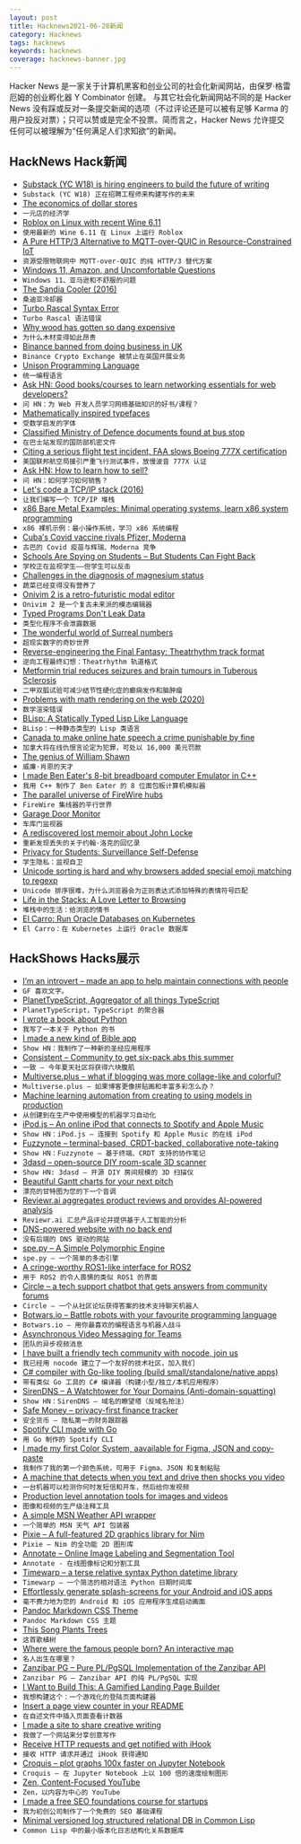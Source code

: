 ```yaml
---
layout: post
title: Hacknews2021-06-28新闻
category: Hacknews
tags: hacknews
keywords: hacknews
coverage: hacknews-banner.jpg
---
```


Hacker News 是一家关于计算机黑客和创业公司的社会化新闻网站，由保罗·格雷厄姆的创业孵化器 Y Combinator 创建。
与其它社会化新闻网站不同的是 Hacker News 没有踩或反对一条提交新闻的选项（不过评论还是可以被有足够 Karma 的用户投反对票）；只可以赞或是完全不投票。简而言之，Hacker News 允许提交任何可以被理解为“任何满足人们求知欲”的新闻。

## HackNews Hack新闻


- [Substack (YC W18) is hiring engineers to build the future of writing](https://jobs.lever.co/substackinc/5b1f2f5c-3809-4278-b93d-379433a34d81)
- `Substack (YC W18) 正在招聘工程师来构建写作的未来`
- [The economics of dollar stores](https://thehustle.co/the-economics-of-dollar-stores)
- `一元店的经济学`
- [Roblox on Linux with recent Wine 6.11](https://roblox.fandom.com/wiki/Roblox_on_Linux)
- `使用最新的 Wine 6.11 在 Linux 上运行 Roblox`
- [A Pure HTTP/3 Alternative to MQTT-over-QUIC in Resource-Constrained IoT](https://arxiv.org/abs/2106.12684)
- `资源受限物联网中 MQTT-over-QUIC 的纯 HTTP/3 替代方案`
- [Windows 11, Amazon, and Uncomfortable Questions](https://commonsware.com/blog/2021/06/26/windows-11-amazon-uncomfortable-questions.html)
- `Windows 11、亚马逊和不舒服的问题`
- [The Sandia Cooler (2016)](https://ip.sandia.gov/technology.do/techID=66)
- `桑迪亚冷却器`
- [Turbo Rascal Syntax Error](https://lemonspawn.com/turbo-rascal-syntax-error-expected-but-begin/)
- `Turbo Rascal 语法错误`
- [Why wood has gotten so dang expensive](https://constructionphysics.substack.com/p/lumber-price-faq)
- `为什么木材变得如此昂贵`
- [Binance banned from doing business in UK](https://www.bloomberg.com/news/articles/2021-06-27/u-k-financial-regulator-bars-crypto-exchange-binance)
- `Binance Crypto Exchange 被禁止在英国开展业务`
- [Unison Programming Language](https://www.unisonweb.org/)
- `统一编程语言`
- [Ask HN: Good books/courses to learn networking essentials for web developers?](item?id=27650775)
- `问 HN：为 Web 开发人员学习网络基础知识的好书/课程？`
- [Mathematically inspired typefaces](https://www.nytimes.com/2021/06/25/science/puzzles-fonts-math-demaine.html)
- `受数学启发的字体`
- [Classified Ministry of Defence documents found at bus stop](https://www.bbc.com/news/uk-57624942)
- `在巴士站发现的国防部机密文件`
- [Citing a serious flight test incident, FAA slows Boeing 777X certification](https://www.seattletimes.com/business/boeing-aerospace/citing-a-serious-flight-test-incident-and-lack-of-design-maturity-faa-slows-boeing-777x-certification/)
- `美国联邦航空局援引严重飞行测试事件，放慢波音 777X 认证`
- [Ask HN: How to learn how to sell?](item?id=27653357)
- `问 HN：如何学习如何销售？`
- [Let's code a TCP/IP stack (2016)](https://www.saminiir.com/lets-code-tcp-ip-stack-1-ethernet-arp/)
- `让我们编写一个 TCP/IP 堆栈`
- [x86 Bare Metal Examples: Minimal operating systems, learn x86 system programming](https://github.com/cirosantilli/x86-bare-metal-examples)
- `x86 裸机示例：最小操作系统，学习 x86 系统编程`
- [Cuba′s Covid vaccine rivals Pfizer, Moderna](https://www.dw.com/en/cubas-covid-vaccine-rivals-biontech-pfizer-moderna/a-58052365)
- `古巴的 Covid 疫苗与辉瑞、Moderna 竞争`
- [Schools Are Spying on Students – But Students Can Fight Back](https://www.eff.org/press/releases/schools-are-spying-students-students-can-fight-back)
- `学校正在监视学生——但学生可以反击`
- [Challenges in the diagnosis of magnesium status](https://www.ncbi.nlm.nih.gov/pmc/articles/PMC6163803/)
- `蔬菜已经变得没有营养了`
- [Onivim 2 is a retro-futuristic modal editor](https://v2.onivim.io)
- `Onivim 2 是一个复古未来派的模态编辑器`
- [Typed Programs Don't Leak Data](https://dodisturb.me/posts/2021-06-27-Typed-Programs-Dont-Leak-Data.html)
- `类型化程序不会泄露数据`
- [The wonderful world of Surreal numbers](https://ianopolous.peergos.me/maths/surreal)
- `超现实数字的奇妙世界`
- [Reverse-engineering the Final Fantasy: Theatrhythm track format](https://gitlab.com/mpiroot/rideau/-/blob/master/re/re.md)
- `逆向工程最终幻想：Theatrhythm 轨道格式`
- [Metformin trial reduces seizures and brain tumours in Tuberous Sclerosis](https://www.gosh.nhs.uk/news/gosh-led-metformin-trial-dramatically-reduces-seizures-people-tuberous-sclerosis/)
- `二甲双胍试验可减少结节性硬化症的癫痫发作和脑肿瘤`
- [Problems with math rendering on the web (2020)](https://danilafe.com/blog/math_rendering_is_wrong/)
- `数学渲染错误`
- [BLisp: A Statically Typed Lisp Like Language](https://ytakano.github.io/blisp/)
- `BLisp：一种静态类型的 Lisp 类语言`
- [Canada to make online hate speech a crime punishable by fine](https://gizmodo.com/canada-to-make-online-hate-speech-a-crime-punishable-by-1847163213)
- `加拿大将在线仇恨言论定为犯罪，可处以 16,000 美元罚款`
- [The genius of William Shawn](https://lithub.com/the-genius-of-william-shawn-and-the-invention-of-the-new-yorker/)
- `威廉·肖恩的天才`
- [I made Ben Eater's 8-bit breadboard computer Emulator in C++](https://github.com/0xhh/TinyE8)
- `我用 C++ 制作了 Ben Eater 的 8 位面包板计算机模拟器`
- [The parallel universe of FireWire hubs](https://oldvcr.blogspot.com/2021/06/the-parallel-universe-of-firewire-hubs.html)
- `FireWire 集线器的平行世界`
- [Garage Door Monitor](https://github.com/casspop/ohd)
- `车库门监视器`
- [A rediscovered lost memoir about John Locke](https://www.theguardian.com/books/2021/jun/24/lost-memoir-paints-revered-philosopher-john-locke-as-vain-lazy-and-pompous)
- `重新发现丢失的关于约翰·洛克的回忆录`
- [Privacy for Students: Surveillance Self-Defense](https://ssd.eff.org/en/module/privacy-students)
- `学生隐私：监视自卫`
- [Unicode sorting is hard and why browsers added special emoji matching to regexp](https://devlog.hexops.com/2021/unicode-sorting-why-browsers-added-special-emoji-matching)
- `Unicode 排序很难，为什么浏览器会为正则表达式添加特殊的表情符号匹配`
- [Life in the Stacks: A Love Letter to Browsing](https://thewalrus.ca/life-in-the-stacks-a-love-letter-to-browsing/)
- `堆栈中的生活：给浏览的情书`
- [El Carro: Run Oracle Databases on Kubernetes](https://github.com/googlecloudplatform/elcarro-oracle-operator)
- `El Carro：在 Kubernetes 上运行 Oracle 数据库`


## HackShows Hacks展示

- [ I’m an introvert – made an app to help maintain connections with people](http://cq.mtc.dev)
- `GF 喜欢文字。`
- [ PlanetTypeScript, Aggregator of all things TypeScript](http://www.planettypescript.com/)
- `PlanetTypeScript，TypeScript 的聚合器`
- [ I wrote a book about Python](https://pragprog.com/titles/dmpython/intuitive-python/)
- `我写了一本关于 Python 的书`
- [ I made a new kind of Bible app](https://sparkbible.com)
- `Show HN：我制作了一种新的圣经应用程序`
- [ Consistent – Community to get six-pack abs this summer](http://consistent.fit/)
- `一致 – 今年夏天社区将获得六块腹肌`
- [ Multiverse.plus – what if blogging was more collage-like and colorful?](https://multiverse.plus/)
- `Multiverse.plus – 如果博客更像拼贴画和丰富多彩怎么办？`
- [ Machine learning automation from creating to using models in production](https://github.com/nidhaloff/igel/tree/v0.4.0)
- `从创建到在生产中使用模型的机器学习自动化`
- [ iPod.js – An online iPod that connects to Spotify and Apple Music](https://tannerv.com/ipod)
- `Show HN：iPod.js – 连接到 Spotify 和 Apple Music 的在线 iPod`
- [ Fuzzynote – terminal-based, CRDT-backed, collaborative note-taking](https://github.com/Sambigeara/fuzzynote)
- `Show HN：Fuzzynote – 基于终端、CRDT 支持的协作笔记`
- [ 3dasd – open-source DIY room-scale 3D scanner](https://3dasd.com/)
- `Show HN: 3dasd – 开源 DIY 房间规模的 3D 扫描仪`
- [ Beautiful Gantt charts for your next pitch](https://www.gantt.io/)
- `漂亮的甘特图为您的下一个音调`
- [ Reviewr.ai aggregates product reviews and provides AI-powered analysis](https://www.reviewr.ai)
- `Reviewr.ai 汇总产品评论并提供基于人工智能的分析`
- [ DNS-powered website with no back end](https://companydirectory.uk/barclays.co.uk/contact-information)
- `没有后端的 DNS 驱动的网站`
- [ spe.py – A Simple Polymorphic Engine](https://github.com/0x5FC3/spe.py)
- `spe.py – 一个简单的多态引擎`
- [ A cringe-worthy ROS1-like interface for ROS2](https://github.com/dheera/rospy2)
- `用于 ROS2 的令人畏惧的类似 ROS1 的界面`
- [ Circle – a tech support chatbot that gets answers from community forums](https://www.circle.sh)
- `Circle – 一个从社区论坛获得答案的技术支持聊天机器人`
- [ Botwars.io – Battle robots with your favourite programming language](https://botwars.io)
- `Botwars.io – 用你最喜欢的编程语言与机器人战斗`
- [ Asynchronous Video Messaging for Teams](https://birdslate.com/)
- `团队的异步视频消息`
- [ I have built a friendly tech community with nocode, join us](https://wesna.club)
- `我已经用 nocode 建立了一个友好的技术社区，加入我们`
- [ C# compiler with Go-like tooling (build small/standalone/native apps)](https://github.com/MichalStrehovsky/bflat)
- `带有类似 Go 工具的 C# 编译器（构建小型/独立/本机应用程序）`
- [ SirenDNS – A Watchtower for Your Domains (Anti-domain-squatting)](https://sirendns.com)
- `Show HN：SirenDNS – 域名的瞭望塔（反域名抢注）`
- [ Safe Money – privacy-first finance tracker](https://safeapps.io/)
- `安全货币 – 隐私第一的财务跟踪器`
- [ Spotify CLI made with Go](https://github.com/brianstrauch/spotify-cli)
- `用 Go 制作的 Spotify CLI`
- [ I made my first Color System, aavailable for Figma, JSON and copy-paste](https://www.figma.com/community/file/990383601835254741?preview=fullscreen)
- `我制作了我的第一个颜色系统，可用于 Figma、JSON 和复制粘贴`
- [ A machine that detects when you text and drive then shocks you video](https://www.youtube.com/watch?v=sU9WBr3ckrU)
- `一台机器可以检测你何时发短信和开车，然后给你发视频`
- [ Production level annotation tools for images and videos](https://github.com/DeNA/nota)
- `图像和视频的生产级注释工具`
- [ A simple MSN Weather API wrapper](https://github.com/wgumenyuk/msn-weather)
- `一个简单的 MSN 天气 API 包装器`
- [ Pixie – A full-featured 2D graphics library for Nim](https://www.youtube.com/watch?v=8acDfUIwLnk)
- `Pixie – Nim 的全功能 2D 图形库`
- [ Annotate – Online Image Labeling and Segmentation Tool](https://annotate.pixlab.io/)
- `Annotate - 在线图像标记和分割工具`
- [ Timewarp – a terse relative syntax Python datetime library](https://github.com/conor-f/timewarp)
- `Timewarp – 一个简洁的相对语法 Python 日期时间库`
- [ Effortlessly generate splash-screens for your Android and iOS apps](https://www.figma.com/community/plugin/935850798044023728)
- `毫不费力地为您的 Android 和 iOS 应用程序生成启动画面`
- [ Pandoc Markdown CSS Theme](https://jez.io/pandoc-markdown-css-theme/)
- `Pandoc Markdown CSS 主题`
- [ This Song Plants Trees](https://thisSongPlantsTrees.com)
- `这首歌植树`
- [ Where were the famous people born? An interactive map](https://com-480-data-visualization.github.io/data-visualization-project-2021-famousworld/)
- `名人出生在哪里？`
- [ Zanzibar PG – Pure PL/PgSQL Implementation of the Zanzibar API](https://github.com/josephglanville/zanzibar-pg)
- `Zanzibar PG – Zanzibar API 的纯 PL/PgSQL 实现`
- [ I Want to Build This: A Gamified Landing Page Builder](http://iwanttobuildthis.com/)
- `我想构建这个：一个游戏化的登陆页面构建器`
- [ Insert a page view counter in your README](https://github.com/victorqribeiro/imageCounter)
- `在自述文件中插入页面查看计数器`
- [ I made a site to share creative writing](https://prosepen.com)
- `我做了一个网站来分享创意写作`
- [ Receive HTTP requests and get notified with iHook](https://ihook.us/docs/receiver-quick-start)
- `接收 HTTP 请求并通过 iHook 获得通知`
- [ Croquis – plot graphs 100x faster on Jupyter Notebook](https://github.com/yongjik/croquis)
- `Croquis – 在 Jupyter Notebook 上以 100 倍的速度绘制图形`
- [ Zen, Content-Focused YouTube](https://addons.mozilla.org/da/firefox/addon/simply-zen/)
- `Zen，以内容为中心的 YouTube`
- [ I made a free SEO foundations course for startups](https://zenacademy.com.au/course/seo-foundations/)
- `我为初创公司制作了一个免费的 SEO 基础课程`
- [ Minimal versioned log structured relational DB in Common Lisp](https://github.com/codr7/whirlog)
- `Common Lisp 中的最小版本化日志结构化关系数据库`

